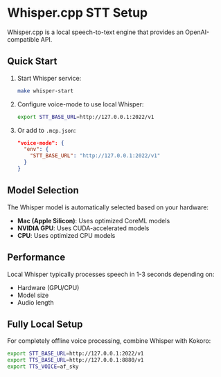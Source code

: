 # Whisper.cpp STT Setup

Whisper.cpp is a local speech-to-text engine that provides an OpenAI-compatible API.

## Quick Start

1. Start Whisper service:
   ```bash
   make whisper-start
   ```

2. Configure voice-mode to use local Whisper:
   ```bash
   export STT_BASE_URL=http://127.0.0.1:2022/v1
   ```

3. Or add to `.mcp.json`:
   ```json
   "voice-mode": {
     "env": {
       "STT_BASE_URL": "http://127.0.0.1:2022/v1"
     }
   }
   ```

## Model Selection

The Whisper model is automatically selected based on your hardware:
- **Mac (Apple Silicon)**: Uses optimized CoreML models
- **NVIDIA GPU**: Uses CUDA-accelerated models
- **CPU**: Uses optimized CPU models

## Performance

Local Whisper typically processes speech in 1-3 seconds depending on:
- Hardware (GPU/CPU)
- Model size
- Audio length

## Fully Local Setup

For completely offline voice processing, combine Whisper with Kokoro:

```bash
export STT_BASE_URL=http://127.0.0.1:2022/v1
export TTS_BASE_URL=http://127.0.0.1:8880/v1
export TTS_VOICE=af_sky
```